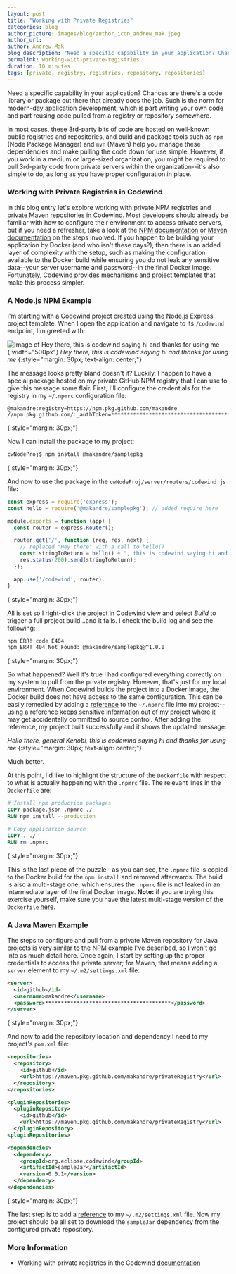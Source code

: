 ```yaml
---
layout: post
title: "Working with Private Registries"
categories: blog
author_picture: images/blog/author_icon_andrew_mak.jpeg
author_url: 
author: Andrew Mak
blog_description: "Need a specific capability in your application? Chances are there's a code library or package out there that already does the job."
permalink: working-with-private-registries
duration: 10 minutes
tags: [private, registry, registries, repository, repositories]
---
```


Need a specific capability in your application? Chances are there's a code library or package out there that already does the job. Such is the norm for modern-day application development, which is part writing your own code and part reusing code pulled from a registry or repository somewhere.

In most cases, these 3rd-party bits of code are hosted on well-known public registries and repositories, and build and package tools such as `npm` (Node Package Manager) and `mvn` (Maven) help you manage these dependencies and make pulling the code down for use simple. However, if you work in a medium or large-sized organization, you might be required to pull 3rd-party code from private servers within the organization--it's also simple to do, as long as you have proper configuration in place.

### Working with Private Registries in Codewind

In this blog entry let's explore working with private NPM registries and private Maven repositories in Codewind. Most developers should already be familiar with how to configure their environment to access private servers, but if you need a refresher, take a look at the [NPM documentation](https://docs.npmjs.com/configuring-npm/npmrc.html) or [Maven documentation](https://maven.apache.org/settings.html#Servers) on the steps involved. If you happen to be building your application by Docker (and who isn't these days?), then there is an added layer of complexity with the setup, such as making the configuration available to the Docker build while ensuring you do not leak any sensitive data--your server username and password--in the final Docker image. Fortunately, Codewind provides mechanisms and project templates that make this process simpler.

### A Node.js NPM Example

I'm starting with a Codewind project created using the Node.js Express project template. When I open the application and navigate to its `/codewind` endpoint, I'm greeted with:

![image of Hey there, this is codewind saying hi and thanks for using me](images/blog/privateregnode01.png){:width="500px"}
*Hey there, this is codewind saying hi and thanks for using me*
{:style="margin: 30px; text-align: center;"}

The message looks pretty bland doesn't it? Luckily, I happen to have a special package hosted on my private GitHub NPM registry that I can use to give this message some flair. First, I'll configure the credentials for the registry in my `~/.npmrc` configuration file:

```properties
@makandre:registry=https://npm.pkg.github.com/makandre
//npm.pkg.github.com/:_authToken=****************************************
```
{:style="margin: 30px;"}

Now I can install the package to my project:

```bash
cwNodeProj$ npm install @makandre/samplepkg
```
{:style="margin: 30px;"}

And now to use the package in the `cwNodeProj/server/routers/codewind.js` file:

```js
const express = require('express');
const hello = require('@makandre/samplepkg'); // added require here

module.exports = function (app) {
  const router = express.Router();

  router.get('/', function (req, res, next) {
    // replaced "Hey there" with a call to hello()
    const stringToReturn = hello() + ", this is codewind saying hi and thanks for using me"
    res.status(200).send(stringToReturn);
  });

  app.use('/codewind', router);
}
```
{:style="margin: 30px;"}

All is set so I right-click the project in Codewind view and select *Build* to trigger a full project build...and it fails. I check the build log and see the following:

```bash
npm ERR! code E404
npm ERR! 404 Not Found: @makandre/samplepkg@^1.0.0
```
{:style="margin: 30px;"}

So what happened? Well it's true I had configured everything correctly on my system to pull from the private registry. However, that's just for my local environment. When Codewind builds the project into a Docker image, the Docker build does not have access to the same configuration. This can be easily remedied by adding a [reference](referencing-files.html) to the `~/.npmrc` file into my project--using a reference keeps sensitive information out of my project where it may get accidentally committed to source control. After adding the reference, my project built successfully and it shows the updated message:

*Hello there, general Kenobi, this is codewind saying hi and thanks for using me*
{:style="margin: 30px; text-align: center;"}

Much better.

At this point, I'd like to highlight the structure of the `Dockerfile` with respect to what is actually happening with the `.npmrc` file. The relevant lines in the `Dockerfile` are:

```Dockerfile
# Install npm production packages
COPY package.json .npmrc ./
RUN npm install --production

# Copy application source
COPY . ./
RUN rm .npmrc
```
{:style="margin: 30px;"}

This is the last piece of the puzzle--as you can see, the `.npmrc` file is copied to the Docker build for the `npm install` and removed afterwards. The build is also a multi-stage one, which ensures the `.npmrc` file is not leaked in an intermediate layer of the final Docker image. **Note:** if you are trying this exercise yourself, make sure you have the latest multi-stage version of the `Dockerfile` [here](https://github.com/codewind-resources/nodeExpressTemplate/blob/master/Dockerfile).

### A Java Maven Example

The steps to configure and pull from a private Maven repository for Java projects is very similar to the NPM example I've described, so I won't go into as much detail here. Once again, I start by setting up the proper credentials to access the private server; for Maven, that means adding a `server` element to my `~/.m2/settings.xml` file:

```xml
<server>
  <id>github</id>
  <username>makandre</username>
  <password>****************************************</password>
</server>
```
{:style="margin: 30px;"}

And now to add the repository location and dependency I need to my project's `pom.xml` file:

```xml
<repositories>
  <repository>
    <id>github</id>
    <url>https://maven.pkg.github.com/makandre/privateRegistry</url>
  </repository>
</repositories>

<pluginRepositories>
  <pluginRepository>
    <id>github</id>
    <url>https://maven.pkg.github.com/makandre/privateRegistry</url>
  </pluginRepository>
<pluginRepositories>

<dependencies>
  <dependency>
    <groupId>org.eclipse.codewind</groupId>
    <artifactId>sampleJar</artifactId>
    <version>0.0.1</version>
  </dependency>
</dependencies>
```
{:style="margin: 30px;"}

The last step is to add a [reference](referencing-files.html) to my `~/.m2/settings.xml` file. Now my project should be all set to download the `sampleJar` dependency from the configured private repository.

### More Information

- Working with private registries in the Codewind [documentation](private-registries.html)
